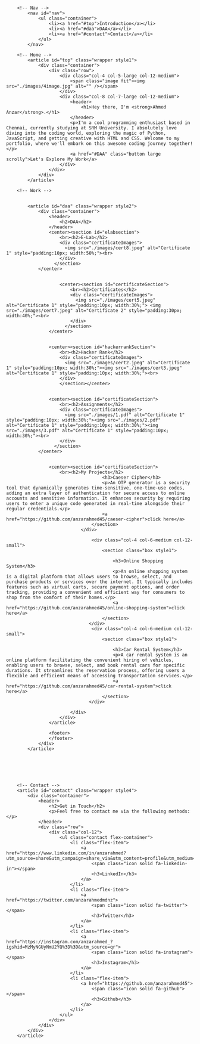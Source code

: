 <!DOCTYPE HTML>
<!--
    Miniport by HTML5 UP
    html5up.net | @ajlkn
    Free for personal and commercial use under the CCA 3.0 license (html5up.net/license)
-->
<html>
    <head>
        <title>Ahmed Anzar Portfolio</title>
        <meta charset="utf-8" />
        <meta name="viewport" content="width=device-width, initial-scale=1, user-scalable=no" />
        <link rel="stylesheet" href="assets/css/main.css" />
    </head>
    <body class="is-preload">

        <!-- Nav -->
            <nav id="nav">
                <ul class="container">
                    <li><a href="#top">Introduction</a></li>
                    <li><a href="#daa">DAA</a></li>
                    <li><a href="#contact">Contact</a></li>
                </ul>
            </nav>

        <!-- Home -->
            <article id="top" class="wrapper style1">
                <div class="container">
                    <div class="row">
                        <div class="col-4 col-5-large col-12-medium">
                            <span class="image fit"><img src="./images/4image.jpg" alt="" /></span>
                        </div>
                        <div class="col-8 col-7-large col-12-medium">
                            <header>
                                <h1>Hey there, I'm <strong>Ahmed Anzar</strong>.</h1>
                            </header>
                            <p>I'm a cool programming enthusiast based in Chennai, currently studying at SRM University. I absolutely love diving into the coding world, exploring the magic of Python, JavaScript, and getting creative with HTML and CSS. Welcome to my portfolio, where we'll embark on this awesome coding journey together!</p>
                            <a href="#DAA" class="button large scrolly">Let's Explore My Work</a>
                        </div>
                    </div>
                </div>
            </article>

        <!-- Work -->
            
            
            <article id="daa" class="wrapper style2">
                <div class="container">
                    <header>
                        <h2>DAA</h2>
                    </header>
                    <center><section id="elabsection">
                        <br><h2>E-Lab</h2>
                        <div class="certificateImages">
                          <img src="./images/cert8.jpeg" alt="Certificate 1" style="padding:10px; width:50%;"><br>
                        </div>
                      </section>
                </center>
                    
                    
                        <center><section id="certificateSection">
                            <br><h2>Certificates</h2>
                            <div class="certificateImages">
                              <img src="./images/cert5.jpeg" alt="Certificate 1" style="padding:10px; width:30%;"> <img src="./images/cert7.jpeg" alt="Certificate 2" style="padding:30px; width:40%;"><br>
                            </div>
                          </section>
                    </center>
                        
                        
                    <center><section id="hackerrankSection">
                        <br><h2>Hacker Rank</h2>
                        <div class="certificateImages">
                          <img src="./images/cert2.jpeg" alt="Certificate 1" style="padding:10px; width:30%;"><img src="./images/cert3.jpeg" alt="Certificate 1" style="padding:10px; width:30%;"><br>
                        </div>
                        </section></center>
                    
                    
                    <center><section id="certificateSection">
                        <br><h2>Assignments</h2>
                        <div class="certificateImages">
                          <img src="./images/1.pdf" alt="Certificate 1" style="padding:10px; width:30%;"><img src="./images/2.pdf" alt="Certificate 1" style="padding:10px; width:30%;"><img src="./images/3.pdf" alt="Certificate 1" style="padding:10px; width:30%;"><br>
                        </div>
                      </section>
                </center>
                    
                    
                    <center><section id="certificateSection">
                        <br><h2>My Projects</h2>
                                        <h3>Caeser Cipher</h3>
                                        <p>An OTP generator is a security tool that dynamically generates time-sensitive, one-time-use codes, adding an extra layer of authentication for secure access to online accounts and sensitive information. It enhances security by requiring users to enter a unique code generated in real-time alongside their regular credentials.</p>
                                        <a href="https://github.com/anzarahmed45/caeser-cipher">click here</a>
                                    </section>
                                </div>
                                
                                    <div class="col-4 col-6-medium col-12-small">
                                        <section class="box style1">
                                        
                                            <h3>Online Shopping System</h3>
                                            <p>An online shopping system is a digital platform that allows users to browse, select, and purchase products or services over the internet. It typically includes features such as virtual carts, secure payment options, and order tracking, providing a convenient and efficient way for consumers to shop from the comfort of their homes.</p>
                                            <a href="https://github.com/anzarahmed45/online-shopping-system">click here</a>
                                        </section>
                                   </div>
                                    <div class="col-4 col-6-medium col-12-small">
                                        <section class="box style1">
                                        
                                            <h3>Car Rental System</h3>
                                            <p>A car rental system is an online platform facilitating the convenient hiring of vehicles, enabling users to browse, select, and book rental cars for specific durations. It streamlines the reservation process, offering users a flexible and efficient means of accessing transportation services.</p>
                                            <a href="https://github.com/anzarahmed45/car-rental-system">click here</a>
                                        </section>
                                   </div>
                                    
                            </div>
                        </div>
                    </article>
                    
                    <footer>
                    </footer>
                </div>
            </article>
            
             


       

        <!-- Contact -->
		<article id="contact" class="wrapper style4">
			<div class="container">
				<header>
					<h2>Get in Touch</h2>
					<p>Feel free to contact me via the following methods:</p>
				</header>
				<div class="row">
					<div class="col-12">
						<ul class="contact flex-container">
							<li class="flex-item">
								<a href="https://www.linkedin.com/in/anzarahmed?utm_source=share&utm_campaign=share_via&utm_content=profile&utm_medium=ios_app">
									<span class="icon solid fa-linkedin-in"></span>
									<h3>LinkedIn</h3>
								</a>
							</li>
							<li class="flex-item">
								<a href="https://twitter.com/anzarahmedmdnz">
									<span class="icon solid fa-twitter"></span>
									<h3>Twitter</h3>
								</a>
							</li>
							<li class="flex-item">
								<a href="https://instagram.com/anzarahmed_?igshid=MzMyNGUyNmU2YQ%3D%3D&utm_source=qr">
									<span class="icon solid fa-instagram"></span>
									<h3>Instagram</h3>
								</a>
							</li>
                            <li class="flex-item">
								<a href="https://github.com/anzarahmed45">
									<span class="icon solid fa-github"></span>
									<h3>Github</h3>
								</a>
							</li>
						</ul>
					</div>
				</div>
			</div>
		</article>
		
